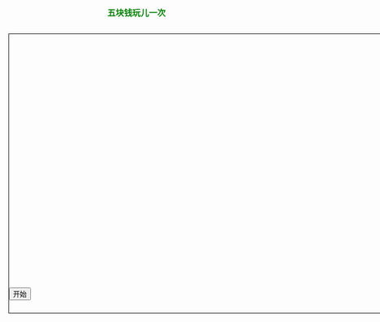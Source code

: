 <!DOCTYPE html>
<html lang="en">
<head>
	<title>贪吃蛇</title>
	<meta charset="UTF-8">
	<style>
		#container{
			width: 1000px;
			border:1px solid #000;
			margin: 30px auto;
		}
		#ground{
			width: 1000px;
			height: 500px;
			position: relative;
		}
		#ground .block{
			width: 20px;
			height: 20px;
			background: #3cc;
			float: left;
		}
		#ground .snack{
			background: #000;
			position: absolute;
			top: 60px;
		}
		#ground .food{
			background: #f00;
			position: absolute;
		}
		#control{
			width: 1000px;
			height: 50px;
			line-height: 50px;
		}
		h3{
			text-align: center;
			color: green;
		}
	</style>
</head>
<body>
<h3>五块钱玩儿一次</h3>
	<div id="container">
		<div id="ground"></div>
		<div id="control">
			<button id="start">开始</button>
		</div>
	</div>
	<script>
	//1.创建操场
	var oGround = document.getElementById('ground');
	for(var i=0; i<1250; i++){
		var oDiv = document.createElement('div');
		oDiv.className = 'block';
		oGround.appendChild(oDiv);
	}
	//2.创建小蛇
	var aSnackBody = [];
	for(var i=0; i<3; i++){
		var oDiv = document.createElement('div');
		oDiv.className = 'block snack';
		oGround.appendChild(oDiv);
		oDiv.style.left = (3 - i) * 20 + 'px';
		aSnackBody.push(oDiv);
	}
	//3.创建食物
	var oFood;
	var iFoodLeft;
	var iFoodTop;
	var timer;
	function createFood(){
	do{
			var bIsFind = true; //是否找到符合条件的食物
			iFoodLeft = Math.floor(Math.random() * 50 )* 20;
			iFoodTop = Math.floor(Math.random() * 25 )* 20;
			for(var i=0; i<aSnackBody.length; i++){
				if(aSnackBody[i].offsetLeft == iFoodLeft && aSnackBody[i].offsetTop == iFoodTop){
					bIsFind = false;
					break;
				}
		}
	}while(!bIsFind);
	oFood = document.createElement('div');
	oFood.className = 'block food';
	oFood.style.left = iFoodLeft + 'px';
	oFood.style.top = iFoodTop + 'px';
	oGround.appendChild(oFood);
	}
	createFood();
	//4.小蛇驰骋
	var oStart = document.getElementById('start');
	oStart.onclick = function(){
		clearInterval(timer);
		timer = setInterval(function(){
			move();
		},300);
	};
	var direction = 'right';
	document.body.onkeydown = function(e){
		e = e || event;
		var keyCode = e.which || e.keyCode;
		switch(keyCode){
			case 38:
				if(direction != 'down'){
				direction = 'up';
				}
				break;
			case 40:
				if(direction != 'up'){
					direction = 'down';
				}
				break;
			case 37:
				if(direction != 'right'){
					direction = 'left';
				}
				break;
			case 39:
				if(direction != 'left'){
					direction = 'right';
				}
				break;
		}
	};
	var oSnackHead = aSnackBody[0];
	function move(){
		var nextPos = {
			left : oSnackHead.offsetLeft,
			top : oSnackHead.offsetTop
		};
		if(direction == 'up'){
			nextPos.top -= 20;
		}else if(direction == 'down'){
			nextPos.top += 20;
		}else if(direction == 'left'){
			nextPos.left -= 20;
		}else if(direction == 'right'){
			nextPos.left += 20;
		}
		for(var i=0; i<aSnackBody.length; i++){
			var nowPos = {
				left : aSnackBody[i].offsetLeft,
				top : aSnackBody[i].offsetTop
			};
			aSnackBody[i].style.left = nextPos.left + 'px';
			aSnackBody[i].style.top = nextPos.top + 'px';
			nextPos = nowPos;
		}
	//5.吃食物
		if(oSnackHead.offsetLeft == oFood.offsetLeft && oSnackHead.offsetTop == oFood.offsetTop){
			oFood.className = 'block snack';
			aSnackBody.push(oFood);
			createFood();
		}
		if(oSnackHead.offsetLeft > 980){
			stop();
			alert('你死了');
		}
		if(oSnackHead.offsetLeft < 0 ){
			stop();
			alert('你死了');
		}
		if(oSnackHead.offsetTop > 480){
			stop();
			alert('你死了');
		}
		if(oSnackHead.offsetTop < 0 ){
			stop();
			alert('你死了');
		}


	}
	function stop(){
		console.log('stop');
		clearInterval(timer);
	}
	
		
	</script>

</body>
</html>

















